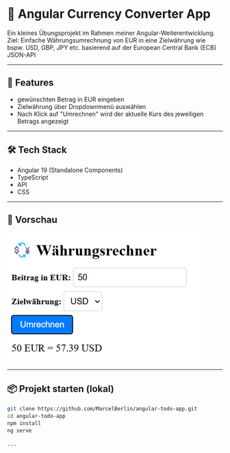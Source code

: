 # 📝 Angular Currency Converter App

Ein kleines Übungsprojekt im Rahmen meiner Angular-Weiterentwicklung.  
Ziel: Einfache Währungsumrechnung von EUR in eine Zielwährung wie bspw. USD, GBP, JPY etc. basierend auf der European Central Bank (ECB) JSON-API

---

## 🚀 Features
- gewünschten Betrag in EUR eingeben
- Zielwährung über Dropdownmenü auswählen
- Nach Klick auf "Umrechnen" wird der aktuelle Kurs des jeweiligen Betrags angezeigt 

---

## 🛠️ Tech Stack
- Angular 19 (Standalone Components)
- TypeScript
- API
- CSS

---

## 📸 Vorschau 

![Screenshot](screenshot.png)

---

## 📦 Projekt starten (lokal)

```bash
git clone https://github.com/MarcelBerlin/angular-todo-app.git
cd angular-todo-app
npm install
ng serve

---

